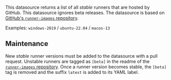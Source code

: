 This datasource returns a list of all _stable_ runners that are hosted by GitHub.
This datasource ignores beta releases.
The datasource is based on [GitHub's `runner-images` repository](https://github.com/actions/runner-images).

Examples: `windows-2019` / `ubuntu-22.04` / `macos-13`

## Maintenance

New _stable_ runner versions must be added to the datasource with a pull request.
Unstable runners are tagged as `[beta]` in the readme of the [`runner-images` repository](https://github.com/actions/runner-images).
Once a runner version becomes stable, the `[beta]` tag is removed and the suffix `latest` is added to its YAML label.
